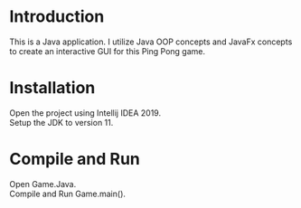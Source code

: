 # Introduction
This is a Java application. I utilize Java OOP concepts and JavaFx concepts to create an interactive GUI for this Ping Pong game.

# Installation
Open the project using Intellij IDEA 2019.</br>
Setup the JDK to version 11.

# Compile and Run
Open Game.Java.</br>
Compile and Run Game.main().
